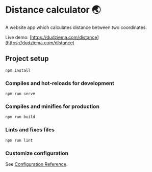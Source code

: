 # Distance calculator  :earth_asia:
A website app which calculates distance between two coordinates.

Live demo: [https://dudziema.com/distance](https://dudziema.com/distance)

## Project setup
```
npm install
```

### Compiles and hot-reloads for development
```
npm run serve
```

### Compiles and minifies for production
```
npm run build
```

### Lints and fixes files
```
npm run lint
```

### Customize configuration
See [Configuration Reference](https://cli.vuejs.org/config/).
